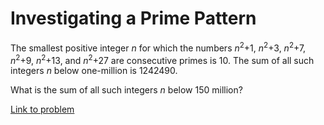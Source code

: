 # Investigating a Prime Pattern 

<p>The smallest positive integer <i>n</i> for which the numbers <i>n</i><sup>2</sup>+1, <i>n</i><sup>2</sup>+3, <i>n</i><sup>2</sup>+7, <i>n</i><sup>2</sup>+9, <i>n</i><sup>2</sup>+13, and <i>n</i><sup>2</sup>+27 are consecutive primes is 10. The sum of all such integers <i>n</i> below one-million is 1242490.</p>

<p>What is the sum of all such integers <i>n</i> below 150 million?</p>

[Link to problem](https://projecteuler.net/problem=146)
